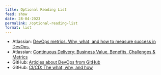 ```yaml
---
title: Optional Reading List
feed: show
date: 28-04-2023
permalink: /optional-reading-list
format: list
---
```


- Atlassian: [DevOps metrics. Why, what, and how to measure success in DevOps.](https://www.atlassian.com/devops/frameworks/devops-metrics)
- Atlassian: [Continuous Delivery: Business Value, Benefits, Challenges & Metrics](https://www.atlassian.com/continuous-delivery/principles/business-value)
- GitHub: [Articles about DevOps from GitHub](https://resources.github.com/topics/devops/)
- GitHub: [CI/CD: The what, why, and how](https://resources.github.com/ci-cd/)

